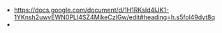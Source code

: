 - https://docs.google.com/document/d/1H1RKsId4IJK1-1YKnsh2uwvEWN0PLI4SZ4MikeCzIGw/edit#heading=h.s5fol49dyt8q
- 
